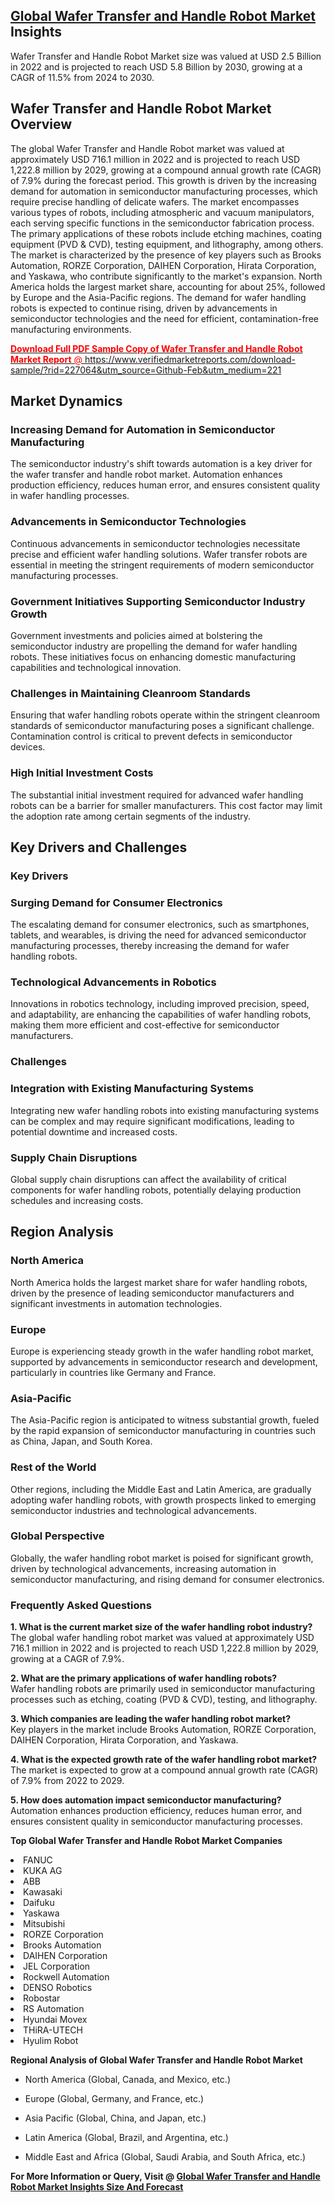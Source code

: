 <h2><a href="https://www.verifiedmarketreports.com/download-sample/?rid=227064&amp;utm_source=Github&amp;utm_medium=221" target="_blank">Global Wafer Transfer and Handle Robot Market</a> Insights</h2><p>Wafer Transfer and Handle Robot Market size was valued at USD 2.5 Billion in 2022 and is projected to reach USD 5.8 Billion by 2030, growing at a CAGR of 11.5% from 2024 to 2030.</p><p> <h2>Wafer Transfer and Handle Robot Market Overview</h2> <p>The global Wafer Transfer and Handle Robot market was valued at approximately USD 716.1 million in 2022 and is projected to reach USD 1,222.8 million by 2029, growing at a compound annual growth rate (CAGR) of 7.9% during the forecast period. This growth is driven by the increasing demand for automation in semiconductor manufacturing processes, which require precise handling of delicate wafers. The market encompasses various types of robots, including atmospheric and vacuum manipulators, each serving specific functions in the semiconductor fabrication process. The primary applications of these robots include etching machines, coating equipment (PVD & CVD), testing equipment, and lithography, among others. The market is characterized by the presence of key players such as Brooks Automation, RORZE Corporation, DAIHEN Corporation, Hirata Corporation, and Yaskawa, who contribute significantly to the market's expansion. North America holds the largest market share, accounting for about 25%, followed by Europe and the Asia-Pacific regions. The demand for wafer handling robots is expected to continue rising, driven by advancements in semiconductor technologies and the need for efficient, contamination-free manufacturing environments. </p> <p><a href="#"><p><span class=""><span style="color: #ff0000;"><strong>Download Full PDF Sample Copy of Wafer Transfer and Handle Robot Market Report</strong> @ </span><a href="https://www.verifiedmarketreports.com/download-sample/?rid=227064&amp;utm_source=Github-Feb&amp;utm_medium=221" target="_blank">https://www.verifiedmarketreports.com/download-sample/?rid=227064&amp;utm_source=Github-Feb&amp;utm_medium=221</a></span></p></a></p> <h2>Market Dynamics</h2> <h3>Increasing Demand for Automation in Semiconductor Manufacturing</h3> <p>The semiconductor industry's shift towards automation is a key driver for the wafer transfer and handle robot market. Automation enhances production efficiency, reduces human error, and ensures consistent quality in wafer handling processes. </p> <h3>Advancements in Semiconductor Technologies</h3> <p>Continuous advancements in semiconductor technologies necessitate precise and efficient wafer handling solutions. Wafer transfer robots are essential in meeting the stringent requirements of modern semiconductor manufacturing processes. </p> <h3>Government Initiatives Supporting Semiconductor Industry Growth</h3> <p>Government investments and policies aimed at bolstering the semiconductor industry are propelling the demand for wafer handling robots. These initiatives focus on enhancing domestic manufacturing capabilities and technological innovation. </p> <h3>Challenges in Maintaining Cleanroom Standards</h3> <p>Ensuring that wafer handling robots operate within the stringent cleanroom standards of semiconductor manufacturing poses a significant challenge. Contamination control is critical to prevent defects in semiconductor devices. </p> <h3>High Initial Investment Costs</h3> <p>The substantial initial investment required for advanced wafer handling robots can be a barrier for smaller manufacturers. This cost factor may limit the adoption rate among certain segments of the industry. </p> <h2>Key Drivers and Challenges</h2> <h3>Key Drivers</h3> <h3>Surging Demand for Consumer Electronics</h3> <p>The escalating demand for consumer electronics, such as smartphones, tablets, and wearables, is driving the need for advanced semiconductor manufacturing processes, thereby increasing the demand for wafer handling robots. </p> <h3>Technological Advancements in Robotics</h3> <p>Innovations in robotics technology, including improved precision, speed, and adaptability, are enhancing the capabilities of wafer handling robots, making them more efficient and cost-effective for semiconductor manufacturers. </p> <h3>Challenges</h3> <h3>Integration with Existing Manufacturing Systems</h3> <p>Integrating new wafer handling robots into existing manufacturing systems can be complex and may require significant modifications, leading to potential downtime and increased costs. </p> <h3>Supply Chain Disruptions</h3> <p>Global supply chain disruptions can affect the availability of critical components for wafer handling robots, potentially delaying production schedules and increasing costs. </p> <h2>Region Analysis</h2> <h3>North America</h3> <p>North America holds the largest market share for wafer handling robots, driven by the presence of leading semiconductor manufacturers and significant investments in automation technologies. </p> <h3>Europe</h3> <p>Europe is experiencing steady growth in the wafer handling robot market, supported by advancements in semiconductor research and development, particularly in countries like Germany and France. </p> <h3>Asia-Pacific</h3> <p>The Asia-Pacific region is anticipated to witness substantial growth, fueled by the rapid expansion of semiconductor manufacturing in countries such as China, Japan, and South Korea. </p> <h3>Rest of the World</h3> <p>Other regions, including the Middle East and Latin America, are gradually adopting wafer handling robots, with growth prospects linked to emerging semiconductor industries and technological advancements. </p> <h3>Global Perspective</h3> <p>Globally, the wafer handling robot market is poised for significant growth, driven by technological advancements, increasing automation in semiconductor manufacturing, and rising demand for consumer electronics. </p> <h3>Frequently Asked Questions</h3> <p><strong>1. What is the current market size of the wafer handling robot industry?</strong><br> The global wafer handling robot market was valued at approximately USD 716.1 million in 2022 and is projected to reach USD 1,222.8 million by 2029, growing at a CAGR of 7.9%. </p> <p><strong>2. What are the primary applications of wafer handling robots?</strong><br> Wafer handling robots are primarily used in semiconductor manufacturing processes such as etching, coating (PVD & CVD), testing, and lithography. </p> <p><strong>3. Which companies are leading the wafer handling robot market?</strong><br> Key players in the market include Brooks Automation, RORZE Corporation, DAIHEN Corporation, Hirata Corporation, and Yaskawa. </p> <p><strong>4. What is the expected growth rate of the wafer handling robot market?</strong><br> The market is expected to grow at a compound annual growth rate (CAGR) of 7.9% from 2022 to 2029. </p> <p><strong>5. How does automation impact semiconductor manufacturing?</strong><br> Automation enhances production efficiency, reduces human error, and ensures consistent quality in semiconductor manufacturing processes.</p><p><strong>Top Global Wafer Transfer and Handle Robot Market Companies</strong></p><div data-test-id=""><p><li>FANUC</li><li> KUKA AG</li><li> ABB</li><li> Kawasaki</li><li> Daifuku</li><li> Yaskawa</li><li> Mitsubishi</li><li> RORZE Corporation</li><li> Brooks Automation</li><li> DAIHEN Corporation</li><li> JEL Corporation</li><li> Rockwell Automation</li><li> DENSO Robotics</li><li> Robostar</li><li> RS Automation</li><li> Hyundai Movex</li><li> THiRA-UTECH</li><li> Hyulim Robot</li></p><div><strong>Regional Analysis of&nbsp;Global Wafer Transfer and Handle Robot Market</strong></div><ul><li dir="ltr"><p dir="ltr">North America&nbsp;(Global, Canada, and Mexico, etc.)</p></li><li dir="ltr"><p dir="ltr">Europe (Global, Germany, and France, etc.)</p></li><li dir="ltr"><p dir="ltr">Asia Pacific&nbsp;(Global, China, and Japan, etc.)</p></li><li dir="ltr"><p dir="ltr">Latin America&nbsp;(Global, Brazil, and Argentina, etc.)</p></li><li dir="ltr">Middle East and Africa&nbsp;(Global, Saudi Arabia, and South Africa, etc.)</li></ul><p><strong>For More Information or Query, Visit @&nbsp;</strong><strong><a href="https://www.verifiedmarketreports.com/product/wafer-transfer-and-handle-robot-market/?utm_source=Github&amp;utm_medium=221" target="_blank">Global Wafer Transfer and Handle Robot Market Insights Size And Forecast</a></strong></p></div>

